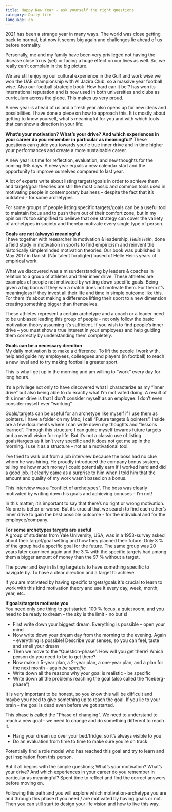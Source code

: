 ```yaml
---
title: Happy New Year - ask yourself the right questions
category: Daily life
language: en
---
```

2021 has been a strange year in many ways. The world was close getting back to normal, but now it seems big again and challenges lie ahead of us before normality.

Personally, me and my family have been very privileged not having the disease close to us (yet) or facing a huge effect on our lives as well. So, we really can't complain in the big picture.

We are still enjoying our cultural experience in the Gulf and work wise we won the UAE championship with Al Jazira Club, so a massive year football wise. Also our football strategic book 'How hard can it be'? has won its international reputation and is now used in both universities and clubs as curriculum across the globe. This makes us very proud.

A new year is ahead of us and a fresh year also opens up for new ideas and possibilities. I have done a piece on how to approach this. It is mostly about getting to know yourself, what's meaningful for you and with which tools that can show a direction in your life:

**What’s your motivation? What’s your drive?** **And which experiences in your career do you remember in particular as meaningful?** These questions can guide you towards your'e true inner drive and in time higher your performances and create a more sustainable career.

A new year is time for reflection, evaluation, and new thoughts for the coming 365 days. A new year equals a new calendar start and the opportunity to improve ourselves compared to last year.

A lot of experts write about listing targets/goals in order to achieve them and target/goal theories are still the most classic and common tools used in motivating people in contemporary business – despite the fact that it’s outdated - for some archetypes.

For some groups of people listing specific targets/goals can be a useful tool to maintain focus and to push them out of their comfort zone, but in my opinion it’s too simplified to believe that one strategy can cover the variety of archetypes in society and thereby motivate every single type of person.

**Goals are not (always) meaningful**\
I have together with researcher in motivation & leadership, _Helle Hein_, done a field study in motivation in sports to find empiricism and reinvent the historically simpleminded motivation theories. Our book was published in May 2017 in Danish (Når talent forpligter) based of Helle Heins years of empirical work.

What we discovered was a misunderstanding by leaders & coaches in relation to a group of athletes and their inner drive. These athletes are examples of people not motivated by writing down specific goals. Being given a big bonus if they win a match does not motivate them. For them it’s meaningless if they invest all their life and time in simple outcome like this. For them it’s about making a difference lifting their sport to a new dimension creating something bigger than themselves.

These athletes represent a certain archetype and a coach or a leader need to be unbiased leading this group of people - not only follow the basic motivation theory assuming it’s sufficient. If you wish to find people’s inner drive – you must show a true interest in your employees and help guiding them correctly by understanding them completely.

**Goals can be a necessary direction**\
My daily motivation is to make a difference. To lift the people I work with, help and guide my employees, colleagues and players (in football) to reach a new level and to try making football a greater sport.

This is why I get up in the morning and am willing to “work” every day for long hours.

It’s a privilege not only to have discovered what I characterize as my “inner drive” but also being able to do exactly what I’m motivated doing. A result of this inner drive is that I don’t consider myself as an employee. I don’t even consider myself ever “working”.

Goals/targets can be useful for an archetype like myself if I use them as pointers. I have a folder on my Mac; I call “Future targets & pointers”. Inside are a few documents where I can write down my thoughts and “lessons learned”. Through this structure I can guide myself towards future targets and a overall vision for my life. But it’s not a classic use of listing goals/targets as it isn’t very specific and it does not get me up in the morning. I use it as a structure – not as a motivational tool.

I’ve tried to walk out from a job interview because the boss had no clue whom he was hiring. He proudly introduced the company bonus system, telling me how much money I could potentially earn if I worked hard and did a good job. It clearly came as a surprise to him when I told him that the amount and quality of my work wasn’t based on a bonus.

This interview was a “conflict of archetypes”. The boss was clearly motivated by writing down his goals and achieving bonuses – I’m not!

In this matter; it’s important to say that there’s no right or wrong motivation. No one is better or worse. But it’s crucial that we search to find each other’s inner drive to gain the best possible outcome - for the individual and for the employee/company.

**For some archetypes targets are useful**\
A group of students from Yale University, USA, was in a 1953-survey asked about their target/goal setting and how they planned their future. Only 3 % of the group had a specific goal for the future. The same group was 20 years later examined again and the 3 % with the specific targets had among them a bigger amount of money than the 97 % without a target.

The power and key in listing targets is to have something specific to navigate by. To have a clear direction and a target to achieve.

If you are motivated by having specific targets/goals it's crucial to learn to work with this kind motivation theory and use it every day, week, month, year, etc.

**If goals/targets motivate you**\
You need only one thing to get started. 100 % focus, a quiet room, and you need to be ready to dream - the sky is the limit - no but's!

* First write down your biggest dream. Everything is possible – open your mind
* Now write down your dream day from the morning to the evening. Again - everything is possible! Describe your senses, so you can feel, taste and smell your dream
* Then we move to the “Question-phase”: How will you get there? Which person do you need to be to get there?
* Now make a 5-year plan, a 2-year plan, a one-year plan, and a plan for the next month - again _be specific_
* Write down all the reasons why your goal is realistic - be specific
* Write down all the problems reaching the goal (also called the “Iceberg-phase”)

It is very important to be honest, so you know this will be difficult and maybe you need to give something up to reach the goal. If you lie to your brain - the goal is dead even before we got started.

This phase is called the "Phase of changing". We need to understand to reach a new goal - we need to change and do something different to reach it.

* Hang your dream up over your bed/fridge, so it’s always visible to you
* Do an evaluation from time to time to make sure you’re on track

Potentially find a role model who has reached this goal and try to learn and get inspiration from this person.

But it all begins with the simple questions; What’s your motivation? What’s your drive? And which experiences in your career do you remember in particular as meaningful? Spent time to reflect and find the correct answers before moving on.

Following this path and you will explore which motivation-archetype you are and through this phase if you need / are motivated by having goals or not. Then you can still start to design your life vision and how to live this way.

